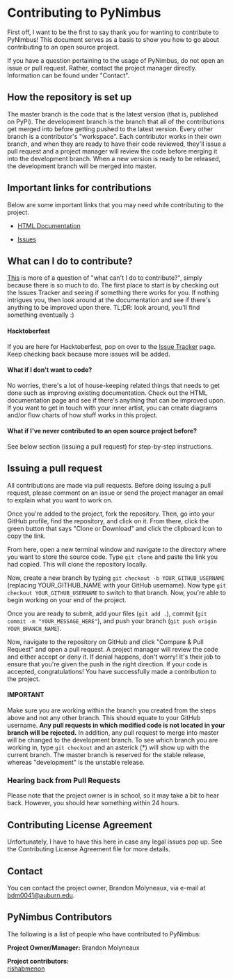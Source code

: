 # Contributing to PyNimbus

First off, I want to be the first to say thank you for wanting to contribute to PyNimbus! This document serves as a basis to show you how to go about contributing to an open source project.

If you have a question pertaining to the usage of PyNimbus, do not open an issue or pull request. Rather, contact the project manager directly. Information can be found under "Contact".

## How the repository is set up

The master branch is the code that is the latest version (that is, published on PyPi). The development branch is the branch that all of the contributions get merged into before getting pushed to the latest version. Every other branch is a contributor's "workspace". Each contributor works in their own branch, and when they are ready to have their code reviewed, they'll issue a pull request and a project manager will review the code before merging it into the development branch. When a new version is ready to be released, the development branch will be merged into master.

## Important links for contributions

Below are some important links that you may need while contributing to the project.

- [HTML Documentation](https://pynimbus.readthedocs.io/en/latest/)

- [Issues](https://github.com/WxBDM/PyNimbus/issues)

## What can I do to contribute?

[This]() is more of a question of "what can't I do to contribute?", simply because there is so much to do. The first place to start is by checking out the Issues Tracker and seeing if something there works for you. If nothing intrigues you, then look around at the documentation and see if there's anything to be improved upon there. TL;DR: look around, you'll find something eventually :)

#### Hacktoberfest

If you are here for Hacktoberfest, pop on over to the [Issue Tracker](https://github.com/WxBDM/PyNimbus/labels/Hacktoberfest) page. Keep checking back because more issues will be added.

#### What if I don't want to code?

No worries, there's a lot of house-keeping related things that needs to get done such as improving existing documentation. Check out the HTML documentation page and see if there's anything that can be improved upon. If you want to get in touch with your inner artist, you can create diagrams and/or flow charts of how stuff works in this project.

#### What if I've never contributed to an open source project before?

See below section (issuing a pull request) for step-by-step instructions.

## Issuing a pull request

All contributions are made via pull requests. Before doing issuing a pull request, please comment on an issue or send the project manager an email to explain what you want to work on.

Once you're added to the project, fork the repository. Then, go into your GitHub profile, find the repository, and click on it. From there, click the green button that says "Clone or Download" and click the clipboard icon to copy the link.

From here, open a new terminal window and navigate to the directory where you want to store the source code. Type `git clone` and paste the link you had copied. This will clone the repository locally.

Now, create a new branch by typing `git checkout -b YOUR_GITHUB_USERNAME` (replacing YOUR_GITHUB_NAME with your GitHub username). Now type `git checkout YOUR_GITHUB_USERNAME` to switch to that branch. Now, you're able to begin working on your end of the project.

Once you are ready to submit, add your files (`git add .`), commit (`git commit -m "YOUR_MESSAGE_HERE"`), and push your branch (`git push origin YOUR_BRANCH_NAME`).

Now, navigate to the repository on GitHub and click "Compare & Pull Request" and open a pull request. A project manager will review the code and either accept or deny it. If denial happens, don't worry! It's their job to ensure that you're given the push in the right direction. If your code is accepted, congratulations! You have successfully made a contribution to the project. 

#### IMPORTANT

Make sure you are working within the branch you created from the steps above and not any other branch. This should equate to your GitHub username. __Any pull requests in which modified code is not located in your branch will be rejected.__ In addition, any pull request to merge into master will be changed to the development branch. To see which branch you are working in, type `git checkout` and an asterick (\*) will show up with the current branch. The master branch is reserved for the stable release, whereas "development" is the unstable release.

### Hearing back from Pull Requests

Please note that the project owner is in school, so it may take a bit to hear back. However, you should hear something within 24 hours.

## Contributing License Agreement

Unfortunately, I have to have this here in case any legal issues pop up. See the Contributing License Agreement file for more details.

## Contact

You can contact the project owner, Brandon Molyneaux, via e-mail at bdm0041@auburn.edu.

## PyNimbus Contributors

The following is a list of people who have contributed to PyNimbus:

__Project Owner/Manager:__ Brandon Molyneaux

__Project contributors:__  
[rishabmenon](https://github.com/rishabmenon)
